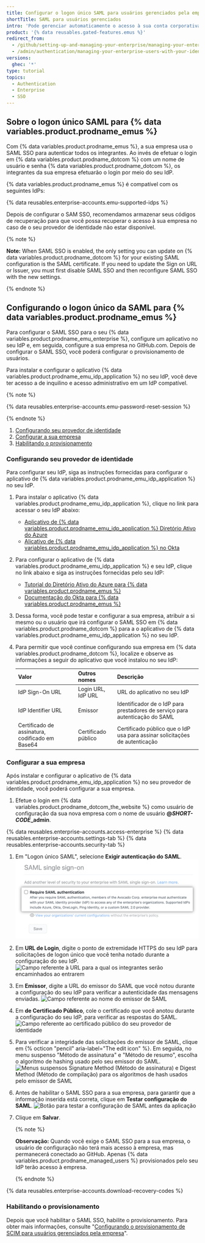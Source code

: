 ```yaml
---
title: Configurar o logon único SAML para usuários gerenciados pela empresa
shortTitle: SAML para usuários gerenciados
intro: 'Pode gerenciar automaticamente o acesso à sua conta corporativa em {% data variables.product.prodname_dotcom %} configurando o logon único SAML (SSO) da Linguagem de Markup de Declaração de Segurança.'
product: '{% data reusables.gated-features.emus %}'
redirect_from:
  - /github/setting-up-and-managing-your-enterprise/managing-your-enterprise-users-with-your-identity-provider/configuring-saml-single-sign-on-for-enterprise-managed-users
  - /admin/authentication/managing-your-enterprise-users-with-your-identity-provider/configuring-saml-single-sign-on-for-enterprise-managed-users
versions:
  ghec: '*'
type: tutorial
topics:
  - Authentication
  - Enterprise
  - SSO
---
```


## Sobre o logon único SAML para {% data variables.product.prodname_emus %}

Com {% data variables.product.prodname_emus %}, a sua empresa usa o SAML SSO para autenticar todos os integrantes. Ao invés de efetuar o login em {% data variables.product.prodname_dotcom %} com um nome de usuário e senha {% data variables.product.prodname_dotcom %}, os integrantes da sua empresa efetuarão o login por meio do seu IdP.

{% data variables.product.prodname_emus %} é compatível com os seguintes IdPs:

{% data reusables.enterprise-accounts.emu-supported-idps %}

Depois de configurar o SAM SSO, recomendamos armazenar seus códigos de recuperação para que você possa recuperar o acesso à sua empresa no caso de o seu provedor de identidade não estar disponível.

{% note %}

**Note:** When SAML SSO is enabled, the only setting you can update on {% data variables.product.prodname_dotcom %} for your existing SAML configuration is the SAML certificate. If you need to update the Sign on URL or Issuer, you must first disable SAML SSO and then reconfigure SAML SSO with the new settings.

{% endnote %}

## Configurando o logon único da SAML para {% data variables.product.prodname_emus %}

Para configurar o SAML SSO para o seu {% data variables.product.prodname_emu_enterprise %}, configure um aplicativo no seu IdP e, em seguida, configure a sua empresa no GitHub.com. Depois de configurar o SAML SSO, você poderá configurar o provisionamento de usuários.

Para instalar e configurar o aplicativo {% data variables.product.prodname_emu_idp_application %} no seu IdP, você deve ter acesso a de inquilino e acesso administrativo em um IdP compatível.

{% note %}

{% data reusables.enterprise-accounts.emu-password-reset-session %}

{% endnote %}

1. [Configurando seu provedor de identidade](#configuring-your-identity-provider)
2. [Configurar a sua empresa](#configuring-your-enterprise)
3. [Habilitando o provisionamento](#enabling-provisioning)

### Configurando seu provedor de identidade

Para configurar seu IdP, siga as instruções fornecidas para configurar o aplicativo de {% data variables.product.prodname_emu_idp_application %} no seu IdP.

1. Para instalar o aplicativo {% data variables.product.prodname_emu_idp_application %}, clique no link para acessar o seu IdP abaixo:

     - [Aplicativo de {% data variables.product.prodname_emu_idp_application %} Diretório Ativo do Azure](https://azuremarketplace.microsoft.com/en-us/marketplace/apps/aad.githubenterprisemanageduser?tab=Overview)
     - [Alicativo de {% data variables.product.prodname_emu_idp_application %} no Okta](https://www.okta.com/integrations/github-enterprise-managed-user)

1. Para configurar o aplicativo de {% data variables.product.prodname_emu_idp_application %} e seu IdP, clique no link abaixo e siga as instruções fornecidas pelo seu IdP:

     - [Tutorial do Diretório Ativo do Azure para {% data variables.product.prodname_emus %}](https://docs.microsoft.com/en-us/azure/active-directory/saas-apps/github-enterprise-managed-user-tutorial)
     - [Documentação do Okta para {% data variables.product.prodname_emus %}](https://saml-doc.okta.com/SAML_Docs/How-to-Configure-SAML-2.0-for-GitHub-Enterprise-Managed-User.html)

1. Dessa forma, você pode testar e configurar a sua empresa, atribuir a si mesmo ou o usuário que irá configurar o SAML SSO em {% data variables.product.prodname_dotcom %} para a o aplicativo de {% data variables.product.prodname_emu_idp_application %} no seu IdP.

1. Para permitir que você continue configurando sua empresa em {% data variables.product.prodname_dotcom %}, localize e observe as informações a seguir do aplicativo que você instalou no seu IdP:

    | Valor                                           | Outros nomes        | Descrição                                                                    |
    |:----------------------------------------------- |:------------------- |:---------------------------------------------------------------------------- |
    | IdP Sign-On URL                                 | Login URL, IdP URL  | URL do aplicativo no seu IdP                                                 |
    | IdP Identifier URL                              | Emissor             | Identificador de o IdP para prestadores de serviço para autenticação do SAML |
    | Certificado de assinatura, codificado em Base64 | Certificado público | Certificado público que o IdP usa para assinar solicitações de autenticação  |

### Configurar a sua empresa

Após instalar e configurar o aplicativo de {% data variables.product.prodname_emu_idp_application %} no seu provedor de identidade, você poderá configurar a sua empresa.

1. Efetue o login em {% data variables.product.prodname_dotcom_the_website %} como usuário de configuração da sua nova empresa com o nome de usuário **@<em>SHORT-CODE</em>_admin**.

{% data reusables.enterprise-accounts.access-enterprise %}
{% data reusables.enterprise-accounts.settings-tab %}
{% data reusables.enterprise-accounts.security-tab %}

1. Em "Logon único SAML", selecione **Exigir autenticação do SAML**. ![Caixa de seleção para habilitar SAML SSO](/assets/images/help/business-accounts/enable-saml-auth-enterprise.png)

1. Em **URL de Login**, digite o ponto de extremidade HTTPS do seu IdP para solicitações de logon único que você tenha notado durante a configuração do seu IdP. ![Campo referente à URL para a qual os integrantes serão encaminhados ao entrarem](/assets/images/help/saml/saml_sign_on_url_business.png)

1. Em **Emissor**, digite a URL do emissor do SAML que você notou durante a configuração do seu IdP para verificar a autenticidade das mensagens enviadas. ![Campo referente ao nome do emissor de SAML](/assets/images/help/saml/saml_issuer.png)

1. Em **de Certificado Público**, cole o certificado que você anotou durante a configuração do seu IdP, para verificar as respostas do SAML. ![Campo referente ao certificado público do seu provedor de identidade](/assets/images/help/saml/saml_public_certificate.png)

1. Para verificar a integridade das solicitações do emissor de SAML, clique em {% octicon "pencil" aria-label="The edit icon" %}. Em seguida, no menu suspenso "Método de assinatura" e "Método de resumo", escolha o algoritmo de hashing usado pelo seu emissor do SAML. ![Menus suspensos Signature Method (Método de assinatura) e Digest Method (Método de compilação) para os algoritmos de hash usados pelo emissor de SAML](/assets/images/help/saml/saml_hashing_method.png)

1. Antes de habilitar o SAML SSO para a sua empresa, para garantir que a informação inserida está correta, clique em **Testar configuração do SAML**. ![Botão para testar a configuração de SAML antes da aplicação](/assets/images/help/saml/saml_test.png)

1. Clique em **Salvar**.

    {% note %}

    **Observação:** Quando você exige o SAML SSO para a sua empresa, o usuário de configuração não terá mais acesso à empresa, mas permanecerá conectado ao GitHub. Apenas {% data variables.product.prodname_managed_users %} provisionados pelo seu IdP terão acesso à empresa.

    {% endnote %}

{% data reusables.enterprise-accounts.download-recovery-codes %}


### Habilitando o provisionamento

Depois que você habilitar o SAML SSO, habilite o provisionamento. Para obter mais informações, consulte "[Configurando o provisionamento de SCIM para usuários gerenciados pela empresa](/github/setting-up-and-managing-your-enterprise/managing-your-enterprise-users-with-your-identity-provider/configuring-scim-provisioning-for-enterprise-managed-users)".

